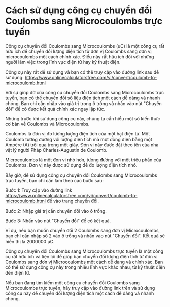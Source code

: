Cách sử dụng công cụ chuyển đổi Coulombs sang Microcoulombs trực tuyến
======================================================================

Công cụ chuyển đổi Coulombs sang Microcoulombs (uC) là một công cụ rất hữu ích để chuyển đổi lượng điện tích từ đơn vị Coulombs sang đơn vị microcoulombs một cách chính xác. Điều này rất hữu ích đối với những người làm việc trong lĩnh vực điện tử hay kỹ thuật điện.

Công cụ này rất dễ sử dụng và bạn có thể truy cập vào đường link sau để sử dụng: <https://www.onlinecalculatorsfree.com/vi/convert/coulomb-to-microcoulomb.html>

Với sự giúp đỡ của công cụ chuyển đổi Coulombs sang Microcoulombs trực tuyến, bạn có thể chuyển đổi số liệu điện tích một cách dễ dàng và nhanh chóng. Bạn chỉ cần nhập vào giá trị trong ô trống và nhấn vào nút "Chuyển đổi" để có được kết quả chính xác ngay lập tức.

Nhưng trước khi sử dụng công cụ này, chúng ta cần hiểu một số kiến thức cơ bản về Coulombs và Microcoulombs.

Coulombs là đơn vị đo lường lượng điện tích của một hạt điện tử. Một Coulomb tương đương với lượng điện tích mà một dòng điện bằng một Ampère (A) trôi qua trong một giây. Đơn vị này được đặt theo tên của nhà vật lý người Pháp Charles-Augustin de Coulomb.

Microcoulombs là một đơn vị nhỏ hơn, tương đương với một triệu phần của Coulombs. Đơn vị này được sử dụng để đo lượng điện tích nhỏ.

Bây giờ, để sử dụng công cụ chuyển đổi Coulombs sang Microcoulombs trực tuyến, bạn chỉ cần làm theo các bước sau:

Bước 1: Truy cập vào đường link <https://www.onlinecalculatorsfree.com/vi/convert/coulomb-to-microcoulomb.html> để vào trang chuyển đổi.

Bước 2: Nhập giá trị cần chuyển đổi vào ô trống.

Bước 3: Nhấn vào nút "Chuyển đổi" để có kết quả.

Ví dụ, nếu bạn muốn chuyển đổi 2 Coulombs sang đơn vị Microcoulombs, bạn chỉ cần nhập số 2 vào ô trống và nhấn vào nút "Chuyển đổi". Kết quả sẽ hiển thị là 2000000 μC.

Công cụ chuyển đổi Coulombs sang Microcoulombs trực tuyến là một công cụ rất hữu ích và tiện lợi để giúp bạn chuyển đổi lượng điện tích từ đơn vị Coulombs sang đơn vị Microcoulombs một cách dễ dàng và chính xác. Bạn có thể sử dụng công cụ này trong nhiều lĩnh vực khác nhau, từ kỹ thuật điện đến điện tử.

Nếu bạn đang tìm kiếm một công cụ chuyển đổi Coulombs sang Microcoulombs trực tuyến, hãy truy cập vào đường link trên và sử dụng công cụ này để chuyển đổi lượng điện tích một cách dễ dàng và nhanh chóng.